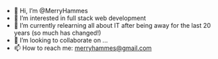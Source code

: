 - 👋 Hi, I’m @MerryHammes
- 👀 I’m interested in full stack web development
- 🌱 I’m currently relearning all about IT after being away for the last 20 years (so much has changed!)
- 💞️ I’m looking to collaborate on ...
- 📫 How to reach me: merryhammes@gmail.com

<!---
MerryHammes/MerryHammes is a ✨ special ✨ repository because its `README.md` (this file) appears on your GitHub profile.
You can click the Preview link to take a look at your changes.
--->
